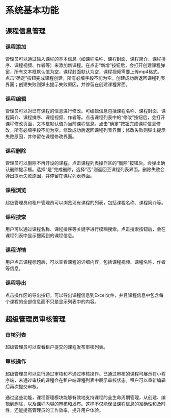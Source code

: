 # 系统基本功能

## 课程信息管理

### 课程添加
管理员可以通过输入课程的基本信息（如课程名称、课程封面、课程简介、课程排序、课程视频、作者等）来添加新课程。在点击“新增”按钮后，会打开创建课程弹窗，所有文本框默认值为空，课程封面默认为空，课程视频需要上传mp4格式。点击“确定”按钮完成课程创建，所有必填字段不能为空。创建成功后返回课程列表界面；创建失败则弹出提示失败原因，并停留在创建课程界面。

### 课程编辑
管理员可以对已有课程的信息进行修改。可编辑信息包括课程名称、课程封面、课程简介、课程排序、课程视频、作者等。点击课程列表中的“修改”按钮后，会打开课程修改页面，文本框默认值为当前课程信息。点击“确定”按钮完成课程信息修改，所有必填字段不能为空。修改成功后返回课程列表界面；修改失败则弹出提示失败原因，并停留在课程修改界面。

### 课程删除
管理员可以删除不再开设的课程。点击课程列表操作区的“删除”按钮后，会弹出确认删除提示框。选择“是”完成删除，选择“否”则返回至课程列表界面。删除失败会弹出提示失败原因，并停留在课程列表界面。

### 课程浏览
超级管理员和租户管理员可以浏览现有课程的列表，包括课程名称、课程简介等。

### 课程搜索
用户可以通过课程名称、课程排序等关键字进行模糊搜索。点击搜索按钮后，会在课程列表中显示搜索到的课程信息。

### 课程详情
用户点击课程标题后，可以查看课程的详细内容，包括课程视频、课程名称、作者等信息。

### 课程导出
点击操作区的导出按钮，可以导出课程信息到Excel文件，并且课程信息中包含每个课程的全部信息而不只是显示列表中的内容。

## 超级管理员审核管理

### 审核列表
超级管理员可以查看租户提交的课程发布审核列表。

### 审核操作
超级管理员可以进行通过审核和不通过审核操作。已通过审核的课程可展示在小程序端，未通过审核的课程会在租户端课程列表中展示审核状态。租户可以重新编辑后再次提交审核。

通过这些功能，课程管理模块能够有效地支持课程的全生命周期管理，从创建、编辑到删除，以及课程内容的审核和发布。这样不仅能保证课程信息的准确性和及时性，还能提高管理员的工作效率，提升用户体验。
